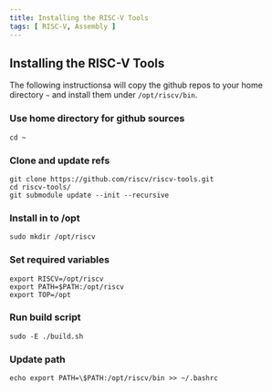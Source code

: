```yaml
---
title: Installing the RISC-V Tools
tags: [ RISC-V, Assembly ]
---
```


## Installing the RISC-V Tools
The following instructionsa will copy the github repos to your home directory `~` and install them under `/opt/riscv/bin`.

### Use home directory for github sources
```
cd ~
```
### Clone and update refs
```
git clone https://github.com/riscv/riscv-tools.git
cd riscv-tools/
git submodule update --init --recursive
```
### Install in to /opt
```
sudo mkdir /opt/riscv
```
### Set required variables
```
export RISCV=/opt/riscv
export PATH=$PATH:/opt/riscv
export TOP=/opt
```
### Run build script
```
sudo -E ./build.sh
```
### Update path
```
echo export PATH=\$PATH:/opt/riscv/bin >> ~/.bashrc
```
